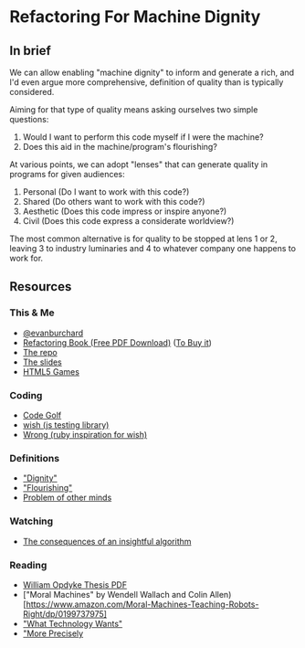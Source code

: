 # Refactoring For Machine Dignity

## In brief
We can allow enabling "machine dignity" to inform and generate a rich, and I'd even argue more comprehensive, definition of quality than is typically considered.

Aiming for that type of quality means asking ourselves two simple questions:

1. Would I want to perform this code myself if I were the machine?
2. Does this aid in the machine/program's flourishing?

At various points, we can adopt "lenses" that can generate quality in programs for given audiences:
1. Personal (Do I want to work with this code?)
2. Shared (Do others want to work with this code?)
3. Aesthetic (Does this code impress or inspire anyone?)
4. Civil (Does this code express a considerate worldview?)

The most common alternative is for quality to be stopped at lens 1 or 2, leaving 3 to industry luminaries and 4 to whatever company one happens to work for.

## Resources

### This & Me
* [@evanburchard](http://twitter.com/evanburchard)
* [Refactoring Book (Free PDF Download)](http://refactoringjs.com) ([To Buy it](http://shop.oreilly.com/product/0636920053262.do))
* [The repo](https://github.com/evanburchard/machine_dignity_workshop)
* [The slides]()
* [HTML5 Games](https://www.amazon.com/Web-Game-Developers-Cookbook-JavaScript/dp/0321898389)

### Coding
* [Code Golf](https://en.wikipedia.org/wiki/Code_golf)
* [wish (js testing library)](https://www.npmjs.com/package/wish)
* [Wrong (ruby inspiration for wish)](https://rubygems.org/gems/wrong)

### Definitions
* ["Dignity"](https://wikipedia.org/wiki/Dignity)
* ["Flourishing"](https://wikipedia.org/wiki/Eudaimonia)
* [Problem of other minds](https://wikipedia.org/wiki/Problem_of_other_minds)

### Watching
* [The consequences of an insightful algorithm](https://www.youtube.com/watch?v=Vpr-xDmA2G4)

### Reading
* [William Opdyke Thesis PDF](http://laputan.org/pub/papers/opdyke-thesis.pdf)
* ["Moral Machines" by Wendell Wallach and Colin Allen)[https://www.amazon.com/Moral-Machines-Teaching-Robots-Right/dp/0199737975]
* ["What Technology Wants"](https://www.amazon.com/What-Technology-Wants-Kevin-Kelly/dp/0143120174/)
* ["More Precisely](https://www.amazon.com/More-Precisely-Philosophy-Broadview-Guides/dp/1551119099)
